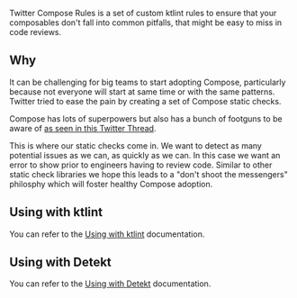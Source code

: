 Twitter Compose Rules is a set of custom ktlint rules to ensure that your composables don't fall into common pitfalls, that might be easy to miss in code reviews.

## Why
It can be challenging for big teams to start adopting Compose, particularly because not everyone will start at same time or with the same patterns. Twitter tried to ease the pain by creating a set of Compose static checks.

Compose has lots of superpowers but also has a bunch of footguns to be aware of [as seen in this Twitter Thread](https://twitter.com/mrmans0n/status/1507390768796909571).

This is where our static checks come in. We want to detect as many potential issues as we can, as quickly as we can. In this case we want an error to show prior to engineers having to review code. Similar to other static check libraries we hope this leads to a "don't shoot the messengers" philosphy which will foster healthy Compose adoption.

## Using with ktlint

You can refer to the [Using with ktlint](https://twitter.github.io/compose-rules/ktlint) documentation.

## Using with Detekt

You can refer to the [Using with Detekt](https://twitter.github.io/compose-rules/detekt) documentation.